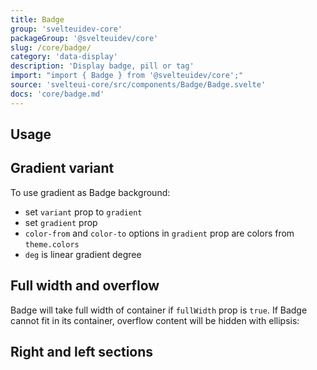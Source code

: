 ```yaml
---
title: Badge
group: 'svelteuidev-core'
packageGroup: '@svelteuidev/core'
slug: /core/badge/
category: 'data-display'
description: 'Display badge, pill or tag'
import: "import { Badge } from '@svelteuidev/core';"
source: 'svelteui-core/src/components/Badge/Badge.svelte'
docs: 'core/badge.md'
---
```


<script>
    import { Demo, BadgeDemos } from '@svelteuidev/demos';
    import { Heading } from 'components';
</script>

<Heading />

## Usage

<Demo demo={BadgeDemos.configurator} />

## Gradient variant

To use gradient as Badge background:

- set `variant` prop to `gradient`
- set `gradient` prop
- `color-from` and `color-to` options in `gradient` prop are colors from `theme.colors`
- `deg` is linear gradient degree

<Demo demo={BadgeDemos.gradient} />

## Full width and overflow

Badge will take full width of container if `fullWidth` prop is `true`.
If Badge cannot fit in its container, overflow content will be hidden with ellipsis:

<Demo demo={BadgeDemos.width} />

## Right and left sections

<Demo demo={BadgeDemos.sections} />
